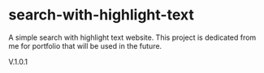 # search-with-highlight-text

A simple search with highlight text website. This project is dedicated from me for portfolio that will be used in the future.

V.1.0.1
